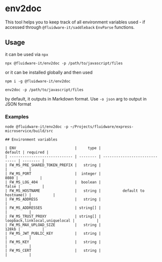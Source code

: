 # env2doc

This tool helps you to keep track of all environment variables used - if accessed through `@fluidware-it/saddleback` `EnvParse` functions.

## Usage

it can be used via `npx`

```
npx @fluidware-it/env2doc -p /path/to/javascript/files
```

or it can be installed globally and then used 

```
npm i -g @fluidware-it/env2doc

env2doc -p /path/to/javascript/files

```

by default, it outputs in Markdown format. Use `-o json` arg to output in JSON format

### Examples

```
node @fluidware-it/env2doc -p ~/Projects/fluidware/express-microservice/build/src

## Environment variables

| ENV                           |     type |                        default | required |
| ----------------------------- | -------- | ------------------------------ | -------- |
| FW_MS_PRE_SHARED_TOKEN_PREFIX |   string |                                |          |
| FW_MS_PORT                    |  integer |                           8080 |          |
| FW_MS_LOG_404                 |  boolean |                          false |          |
| FW_MS_HOSTNAME                |   string |          default to hostname() |          |
| FW_MS_ADDRESS                 |   string |                                |          |
| FW_MS_ADDRESSES               | string[] |                                |          |
| FW_MS_TRUST_PROXY             | string[] | loopback,linklocal,uniquelocal |          |
| FW_MS_MAX_UPLOAD_SIZE         |   string |                          128kb |          |
| FW_MS_JWT_PUBLIC_KEY          |   string |                                |          |
| FW_MS_KEY                     |   string |                                |          |
| FW_MS_CERT                    |   string |                                |          |
```
